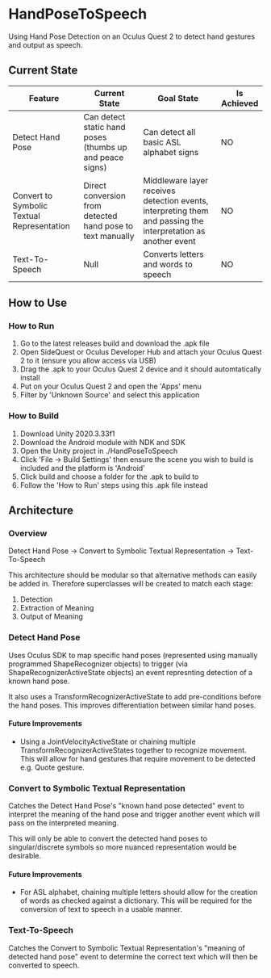 # HandPoseToSpeech
Using Hand Pose Detection on an Oculus Quest 2 to detect hand gestures and output as speech.

## Current State

| Feature | Current State | Goal State | Is Achieved |
|--|--|--|--|
| Detect Hand Pose | Can detect static hand poses (thumbs up and peace signs) | Can detect all basic ASL alphabet signs | NO |
| Convert to Symbolic Textual Representation | Direct conversion from detected hand pose to text manually | Middleware layer receives detection events, interpreting them and passing the interpretation as another event | NO |
| Text-To-Speech | Null | Converts letters and words to speech | NO |

## How to Use

### How to Run

1. Go to the latest releases build and download the .apk file
1. Open SideQuest or Oculus Developer Hub and attach your Oculus Quest 2 to it (ensure you allow access via USB)
1. Drag the .apk to your Oculus Quest 2 device and it should automtatically install
1. Put on your Oculus Quest 2 and open the 'Apps' menu
1. Filter by 'Unknown Source' and select this application

### How to Build

1. Download Unity 2020.3.33f1
1. Download the Android module with NDK and SDK
1. Open the Unity project in ./HandPoseToSpeech
1. Click 'File -> Build Settings' then ensure the scene you wish to build is included and the platform is 'Android'
1. Click build and choose a folder for the .apk to build to
1. Follow the 'How to Run' steps using this .apk file instead

## Architecture

### Overview

Detect Hand Pose -> Convert to Symbolic Textual Representation -> Text-To-Speech

This architecture should be modular so that alternative methods can easily be added in. Therefore superclasses will be created to match each stage:

1. Detection
1. Extraction of Meaning
1. Output of Meaning

### Detect Hand Pose

Uses Oculus SDK to map specific hand poses (represented using manually programmed ShapeRecognizer objects) to trigger (via ShapeRecognizerActiveState objects) an event represnting detection of a known hand pose.

It also uses a TransformRecognizerActiveState to add pre-conditions before the hand poses. This improves differentiation between similar hand poses.

#### Future Improvements

* Using a JointVelocityActiveState or chaining multiple TransformRecognizerActiveStates together to recognize movement. This will allow for hand gestures that require movement to be detected e.g. Quote gesture.

### Convert to Symbolic Textual Representation

Catches the Detect Hand Pose's "known hand pose detected" event to interpret the meaning of the hand pose and trigger another event which will pass on the interpreted meaning.

This will only be able to convert the detected hand poses to singular/discrete symbols so more nuanced representation would be desirable.

#### Future Improvements

* For ASL alphabet, chaining multiple letters should allow for the creation of words as checked against a dictionary. This will be required for the conversion of text to speech in a usable manner.

### Text-To-Speech

Catches the Convert to Symbolic Textual Representation's "meaning of detected hand pose" event to determine the correct text which will then be converted to speech.